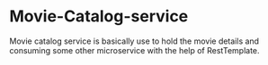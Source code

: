 # Movie-Catalog-service
Movie catalog service is basically use to hold the movie details and consuming some other microservice with the help of RestTemplate.
